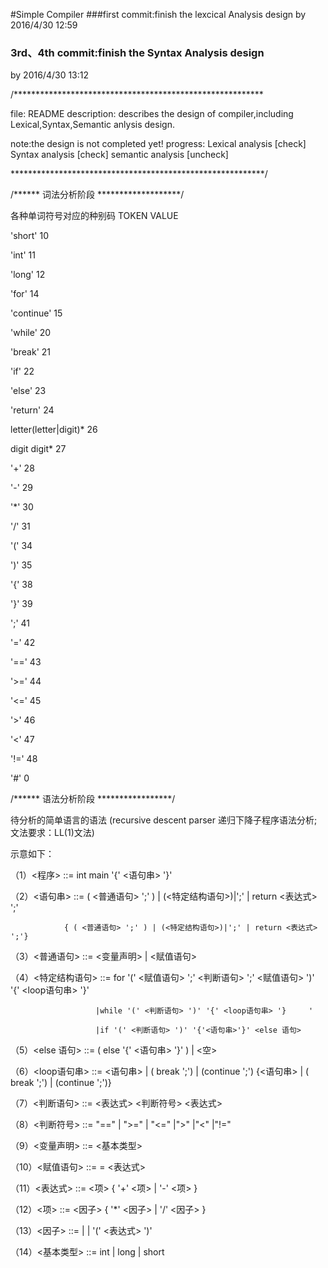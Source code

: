 ﻿#Simple Compiler
###first commit:finish the lexcical Analysis design
by 2016/4/30 12:59

### 3rd、4th commit:finish the Syntax Analysis design
by 2016/4/30 13:12

/*********************************************************

   file: README
   description: describes the design of compiler,including
                Lexical,Syntax,Semantic anlysis design.

   note:the design is not completed yet!
        progress:
           Lexical analysis   [check]
           Syntax  analysis   [check]
           semantic analysis  [uncheck]


**********************************************************/

/****** 词法分析阶段 *******************/

各种单词符号对应的种别码
TOKEN           VALUE

'short'           10

'int'             11

'long'            12

'for'             14

'continue'        15

'while'           20

'break'           21

'if'              22

'else'            23

'return'          24

letter(letter|digit)*   26

digit digit*            27

'+'                       28
                       
'-'                       29
                       
'*'                       30
                       
'/'                       31

'('                       34

')'                       35

'{'                       38

'}'                       39

';'                       41

'='                       42

'=='                      43

'>='                      44

'<='                      45

'>'                       46

'<'                       47

'!='                      48

'#'                       0


/****** 语法分析阶段 *****************/

待分析的简单语言的语法 (recursive descent parser 递归下降子程序语法分析;文法要求：LL(1)文法)

示意如下：

（1）<程序> ::= int main '{' <语句串> '}'

（2）<语句串> ::= ( <普通语句> ';' ) | (<特定结构语句>)|';' | return <表达式> ';'

                { ( <普通语句> ';' ) | (<特定结构语句>)|';' | return <表达式> ';'}
                 
（3）<普通语句> ::= <变量声明> | <赋值语句>

（4）<特定结构语句> ::= for '(' <赋值语句> ';' <判断语句> ';' <赋值语句> ')' '{' <loop语句串> '}'

                       |while '(' <判断语句> ')' '{' <loop语句串> '}     '
                       
                       |if '(' <判断语句> ')' '{'<语句串>'}' <else 语句>
                       
（5）<else 语句> ::= ( else '{' <语句串> '}' ) | <空>

（6）<loop语句串> ::= <语句串> | ( break ';') | (continue ';') {<语句串> | ( break ';') | (continue ';')}

（7）<判断语句> ::= <表达式> <判断符号> <表达式>

（8）<判断符号> ::= "==" | ">=" | "<=" |">" |"<" |"!="

（9）<变量声明> ::= <基本类型> <ID>

（10）<赋值语句> ::= <ID> = <表达式>

（11）<表达式> ::= <项> { '+' <项> | '-' <项> }

（12）<项> ::= <因子> { '*' <因子> | '/' <因子> }

（13）<因子> ::= <ID> | <NUM> | '(' <表达式> ')'

（14）<基本类型> ::= int | long | short


